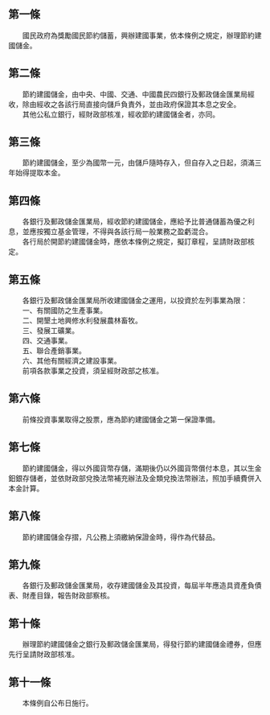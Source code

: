第一條 
-------
　　國民政府為獎勵國民節約儲蓄，興辦建國事業，依本條例之規定，辦理節約建國儲金。  


第二條 
-------
　　節約建國儲金，由中央、中國、交通、中國農民四銀行及郵政儲金匯業局經收，除由經收之各該行局直接向儲戶負責外，並由政府保證其本息之安全。  
　　其他公私立銀行，經財政部核准，經收節約建國儲金者，亦同。  


第三條 
-------
　　節約建國儲金，至少為國幣一元，由儲戶隨時存入，但自存入之日起，須滿三年始得提取本金。  


第四條 
-------
　　各銀行及郵政儲金匯業局，經收節約建國儲金，應給予比普通儲蓄為優之利息，並應按獨立基金管理，不得與各該行局一般業務之盈虧混合。  
　　各行局於開節約建國儲金時，應依本條例之規定，擬訂章程，呈請財政部核定。  


第五條 
-------
　　各銀行及郵政儲金匯業局所收建國儲金之運用，以投資於左列事業為限：  
　　一、有關國防之生產事業。  
　　二、開墾土地興修水利發展農林畜牧。  
　　三、發展工礦業。  
　　四、交通事業。  
　　五、聯合產銷事業。  
　　六、其他有關經濟之建設事業。  
　　前項各款事業之投資，須呈經財政部之核准。  


第六條 
-------
　　前條投資事業取得之股票，應為節約建國儲金之第一保證準備。  


第七條 
-------
　　節約建國儲金，得以外國貨幣存儲，滿期後仍以外國貨幣償付本息，其以生金鈤銀存儲者，並依財政部兌換法幣補充辦法及金類兌換法幣辦法，照加手續費併入本金計算。  


第八條 
-------
　　節約建國儲金存摺，凡公務上須繳納保證金時，得作為代替品。  


第九條 
-------
　　各銀行及郵政儲金匯業局，收存建國儲金及其投資，每屆半年應造具資產負債表、財產目錄，報告財政部察核。  


第十條 
-------
　　辦理節約建國儲金之銀行及郵政儲金匯業局，得發行節約建國儲金禮券，但應先行呈請財政部核准。  


第十一條 
---------
　　本條例自公布日施行。